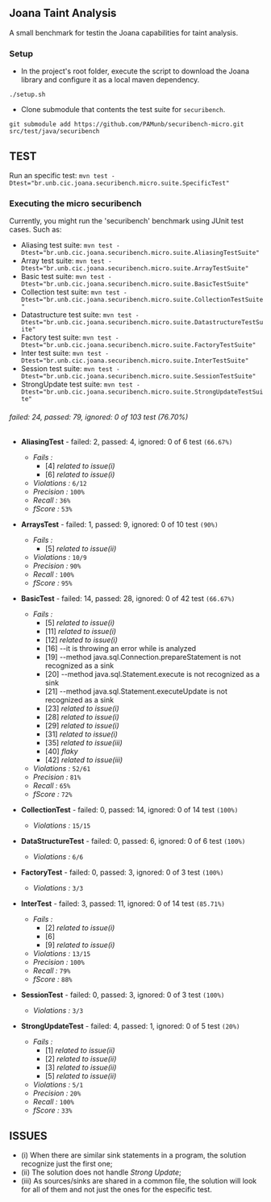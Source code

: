 ## Joana Taint Analysis

A small benchmark for testin the Joana capabilities for taint analysis.

### Setup

- In the project's root folder, execute the  script to download the Joana library and configure it as a local maven dependency.

```
./setup.sh
```

- Clone submodule that contents the test suite for `securibench`.

```
git submodule add https://github.com/PAMunb/securibench-micro.git src/test/java/securibench
```

<!-- Update submodule `git submodule update --remote` -->

## TEST

Run an specific test: `mvn test -Dtest="br.unb.cic.joana.securibench.micro.suite.SpecificTest"`

### Executing the micro securibench

Currently, you might run the 'securibench' benchmark using JUnit test cases. Such as:

   * Aliasing test suite: `mvn test -Dtest="br.unb.cic.joana.securibench.micro.suite.AliasingTestSuite"`
   * Array test suite: `mvn test -Dtest="br.unb.cic.joana.securibench.micro.suite.ArrayTestSuite"`
   * Basic test suite: `mvn test -Dtest="br.unb.cic.joana.securibench.micro.suite.BasicTestSuite"`
   * Collection test suite: `mvn test -Dtest="br.unb.cic.joana.securibench.micro.suite.CollectionTestSuite"`
   * Datastructure test suite: `mvn test -Dtest="br.unb.cic.joana.securibench.micro.suite.DatastructureTestSuite"`
   * Factory test suite: `mvn test -Dtest="br.unb.cic.joana.securibench.micro.suite.FactoryTestSuite"`
   * Inter test suite: `mvn test -Dtest="br.unb.cic.joana.securibench.micro.suite.InterTestSuite"`
   * Session test suite: `mvn test -Dtest="br.unb.cic.joana.securibench.micro.suite.SessionTestSuite"`
   * StrongUpdate test suite: `mvn test -Dtest="br.unb.cic.joana.securibench.micro.suite.StrongUpdateTestSuite"`
   

###### failed: 24, passed: 79, ignored: 0 of 103 test (76.70%)

- **AliasingTest** - failed: 2, passed: 4, ignored: 0 of 6 test `(66.67%)`
   - *Fails :*
      - [4] *related to issue(i)* <!-- Expecting 2 but found 1 vulnerabilities. -->
      - [6] *related to issue(i)* <!-- Expecting 7 but found 1 vulnerabilities. -->
   - *Violations :* `6/12`
   - *Precision :* `100%` 
   - *Recall :* `36%`
   - *fScore :* `53%`

- **ArraysTest** - failed: 1, passed: 9, ignored: 0 of 10 test `(90%)`
   - *Fails :*
      - [5] *related to issue(ii)* <!-- Expecting 0 but found 1 vulnerabilities. -->
   - *Violations :* `10/9`
   - *Precision :* `90%` 
   - *Recall :* `100%`
   - *fScore :* `95%`

- **BasicTest** - failed: 14, passed: 28, ignored: 0 of 42 test `(66.67%)`
   - *Fails :*
      - [5]  *related to issue(i)* <!-- Expecting 3 but found 1 vulnerabilities. -->
      - [11] *related to issue(i)* <!-- Expecting 2 but found 1 vulnerabilities. -->
      - [12] *related to issue(i)* <!-- Expecting 2 but found 1 vulnerabilities. -->
      - [16] --it is throwing an error while is analyzed <!--  -->
      - [19] --method java.sql.Connection.prepareStatement is not recognized as a sink <!-- Expecting 1 but found 0 vulnerabilities. -->
      - [20] --method java.sql.Statement.execute is not recognized as a sink <!-- Expecting 1 but found 0 vulnerabilities. -->
      - [21] --method java.sql.Statement.executeUpdate is not recognized as a sink <!-- Expecting 4 but found 0 vulnerabilities. -->
      - [23] *related to issue(i)* <!-- Expecting 3 but found 2 vulnerabilities. -->
      - [28] *related to issue(i)* <!-- Expecting 2 but found 1 vulnerabilities. -->
      - [29] *related to issue(i)* <!-- Expecting 2 but found 1 vulnerabilities. -->
      - [31] *related to issue(i)* <!-- Expecting 3 but found 1 vulnerabilities. -->
      - [35] *related to issue(iii)* <!-- Expecting 6 but found 12 vulnerabilities. -->
      - [40] *flaky* <!--  Expecting 1 but found 0 vulnerabilities. -->
      - [42] *related to issue(iii)* <!-- Expecting 1 but found 2 vulnerabilities. -->
   - *Violations :* `52/61`
   - *Precision :* `81%` 
   - *Recall :* `65%`
   - *fScore :* `72%`
  
- **CollectionTest** - failed: 0, passed: 14, ignored: 0 of 14 test `(100%)`
   - *Violations :* `15/15`

- **DataStructureTest** - failed: 0, passed: 6, ignored: 0 of 6 test `(100%)`
   - *Violations :* `6/6`

- **FactoryTest** - failed: 0, passed: 3, ignored: 0 of 3 test `(100%)`
   - *Violations :* `3/3`

- **InterTest** - failed: 3, passed: 11, ignored: 0 of 14 test `(85.71%)`
   - *Fails :*
      - [2] *related to issue(i)* <!-- Expecting 2 but found 1 vulnerabilities. -->
      - [6] <!-- Expecting 1 but found 0 vulnerabilities. -->
      - [9] *related to issue(i)* <!-- Expecting 2 but found 1 vulnerabilities. -->
   - *Violations :* `13/15`
   - *Precision :* `100%` 
   - *Recall :* `79%`
   - *fScore :* `88%`

- **SessionTest** - failed: 0, passed: 3, ignored: 0 of 3 test `(100%)`
   - *Violations :* `3/3`

- **StrongUpdateTest** - failed: 4, passed: 1, ignored: 0 of 5 test `(20%)`
   - *Fails :*
      - [1] *related to issue(ii)* <!-- Expecting 0 but found 1 vulnerabilities. -->
      - [2] *related to issue(ii)* <!-- Expecting 0 but found 1 vulnerabilities. -->
      - [3] *related to issue(ii)* <!-- Expecting 0 but found 1 vulnerabilities. -->
      - [5] *related to issue(ii)* <!-- Expecting 0 but found 1 vulnerabilities. -->
   - *Violations :* `5/1`
   - *Precision :* `20%` 
   - *Recall :* `100%`
   - *fScore :* `33%`

## ISSUES
- (i) When there are similar sink statements in a program, the solution recognize just the first one;
- (ii) The solution does not handle *Strong Update*;
- (iii) As sources/sinks are shared in a common file, the solution will look for all of them and not just the ones for the especific test.
